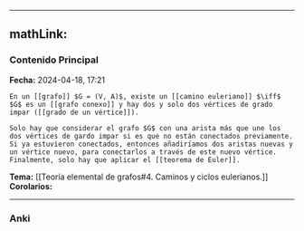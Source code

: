 
---
mathLink:
---
### Contenido Principal

**Fecha:** 2024-04-18, 17:21

```ad-cor
En un [[grafo]] $G = (V, A)$, existe un [[camino euleriano]] $\iff$ $G$ es un [[grafo conexo]] y hay dos y solo dos vértices de grado impar ([[grado de un vértice]]).
```


```ad-proof
Solo hay que considerar el grafo $G$ con una arista más que une los dos vértices de gardo impar si es que no están conectados previamente. Si ya estuvieron conectados, entonces añadiríamos dos aristas nuevas y un vértice nuevo, para conectarlos a través de este nuevo vértice. Finalmente, solo hay que aplicar el [[teorema de Euler]].
```



**Tema:** [[Teoría elemental de grafos#4. Caminos y ciclos eulerianos.]]
**Corolarios:**

---
### Anki
